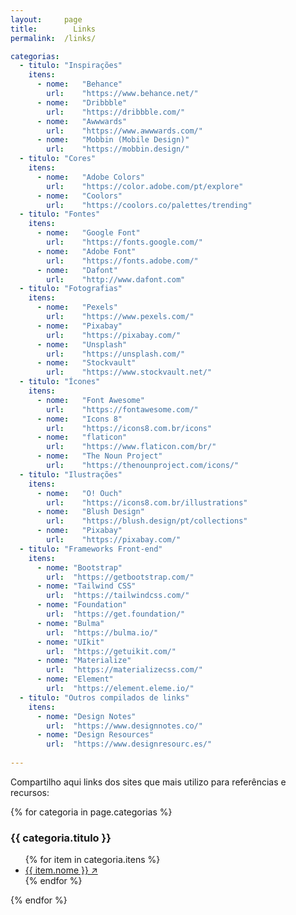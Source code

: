 ```yaml
---
layout:     page
title:		  Links
permalink:	/links/

categorias:
  - titulo: "Inspirações"
    itens:
      - nome:	"Behance"
        url:	"https://www.behance.net/"
      - nome:	"Dribbble"
        url:	"https://dribbble.com/"
      - nome:	"Awwwards"
        url:	"https://www.awwwards.com/"
      - nome:	"Mobbin (Mobile Design)"
        url:	"https://mobbin.design/"
  - titulo: "Cores"
    itens:
      - nome:	"Adobe Colors"
        url:	"https://color.adobe.com/pt/explore"
      - nome:	"Coolors"
        url:	"https://coolors.co/palettes/trending"
  - titulo: "Fontes"
    itens:
      - nome:	"Google Font"
        url:	"https://fonts.google.com/"
      - nome:	"Adobe Font"
        url:	"https://fonts.adobe.com/"
      - nome:	"Dafont"
        url: 	"http://www.dafont.com"
  - titulo: "Fotografias"
    itens:
      - nome:	"Pexels"
        url:	"https://www.pexels.com/"
      - nome:	"Pixabay"
        url:	"https://pixabay.com/"
      - nome:	"Unsplash"
        url:	"https://unsplash.com/"
      - nome:	"Stockvault"
        url:	"https://www.stockvault.net/"
  - titulo: "Ícones"
    itens:
      - nome:	"Font Awesome"
        url:	"https://fontawesome.com/"
      - nome:	"Icons 8"
        url:	"https://icons8.com.br/icons"
      - nome:	"flaticon"
        url:	"https://www.flaticon.com/br/"
      - nome:	"The Noun Project"
        url:	"https://thenounproject.com/icons/"
  - titulo: "Ilustrações"
    itens:
      - nome:	"O! Ouch"
        url:	"https://icons8.com.br/illustrations"
      - nome:	"Blush Design"
        url:	"https://blush.design/pt/collections"
      - nome:	"Pixabay"
        url:	"https://pixabay.com/"
  - titulo: "Frameworks Front-end"
    itens:
      - nome: "Bootstrap"
        url:  "https://getbootstrap.com/"
      - nome: "Tailwind CSS"
        url:  "https://tailwindcss.com/"
      - nome: "Foundation"
        url:  "https://get.foundation/"
      - nome: "Bulma"
        url:  "https://bulma.io/"
      - nome: "UIkit"
        url:  "https://getuikit.com/"
      - nome: "Materialize"
        url:  "https://materializecss.com/"
      - nome: "Element"
        url:  "https://element.eleme.io/"
  - titulo: "Outros compilados de links"
    itens:
      - nome: "Design Notes"
        url:  "https://www.designnotes.co/"
      - nome: "Design Resources"
        url:  "https://www.designresourc.es/"
        
---
```


<p>Compartilho aqui links dos sites que mais utilizo para referências e recursos:</p>

{% for categoria in page.categorias %}
<div class="row mb-4">
	<div class="col-sm-3 mr-1">
		<h3 id="{{ categoria.titulo }}">{{ categoria.titulo }}</h3>
	</div>
	<div class="col-sm-9">
		<ul>
			{% for item in categoria.itens %}
			<li><a target="_blank" href="{{ item.url }}">{{ item.nome }} ↗</a></li>
			{% endfor %}
		</ul>
	</div>
</div>
{% endfor %}